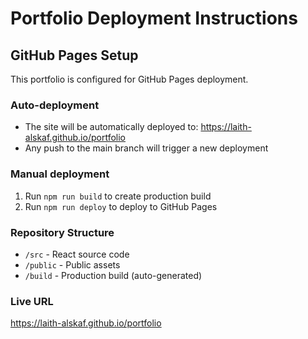 # Portfolio Deployment Instructions

## GitHub Pages Setup

This portfolio is configured for GitHub Pages deployment.

### Auto-deployment
- The site will be automatically deployed to: https://laith-alskaf.github.io/portfolio
- Any push to the main branch will trigger a new deployment

### Manual deployment
1. Run `npm run build` to create production build
2. Run `npm run deploy` to deploy to GitHub Pages

### Repository Structure
- `/src` - React source code
- `/public` - Public assets
- `/build` - Production build (auto-generated)

### Live URL
https://laith-alskaf.github.io/portfolio
